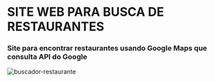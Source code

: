 # SITE WEB PARA BUSCA DE RESTAURANTES
### Site para encontrar restaurantes usando Google Maps que consulta API do Google ### 



![buscador-restaurante](https://user-images.githubusercontent.com/71781012/130079495-fc3a9ac5-3799-4cc0-b4d6-f82ea13df6e1.png)

